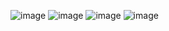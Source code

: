![image](https://github.com/user-attachments/assets/2b397282-51b1-40d6-a79c-022f5492814c)
![image](https://github.com/user-attachments/assets/aa847878-0f36-4644-b6ef-1828a824cd64)
![image](https://github.com/user-attachments/assets/1858aa91-2040-4009-94ad-172536fc0cc6)
![image](https://github.com/user-attachments/assets/845347d8-52fb-4b1c-a585-dc0c21e055cb)
